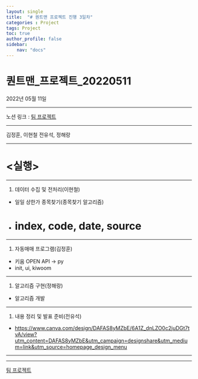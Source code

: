```yaml
---
layout: single
title:  "# 퀀트맨 프로젝트 진행 3일차"
categories : Project
tags: Project
toc: true
author_profile: false
sidebar:
    nav: "docs"
---
```

# 퀀트맨_프로젝트_20220511



2022년 05월 11일

---

노션 링크 : [팀 프로젝트](https://www.notion.so/c15eee9e65da43fe9a6bba3a4f1d8d3f)

---

김정훈, 이현철 전유석, 정해랑

---

# <실행>

---

1. 데이터 수집 및 전처리(이현철)
- 일일 상한가 종목찾기(종목찾기 알고리즘)
- # index, code, date, source

---

1. 자동매매 프로그램(김정훈)
- 키움 OPEN API -> py
- init, ui, kiwoom

---

1. 알고리즘 구현(정해랑)
- 알고리즘 개발

---

1. 내용 정리 및 발표 준비(전유석)
- https://www.canva.com/design/DAFAS8yMZbE/6A1Z_dnLZO0c2juDGt7tvA/view?utm_content=DAFAS8yMZbE&utm_campaign=designshare&utm_medium=link&utm_source=homepage_design_menu

---

---

[팀 프로젝트](https://www.notion.so/208d7c247ff7498e8439709e7cc9799c)